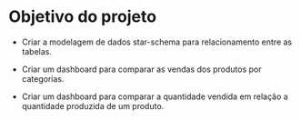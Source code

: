 # Objetivo do projeto

* Criar a modelagem de dados star-schema para relacionamento entre as tabelas.

* Criar um dashboard para comparar as vendas dos produtos por categorias.

* Criar um dashboard para comparar a quantidade vendida em relação a quantidade produzida de um produto.

